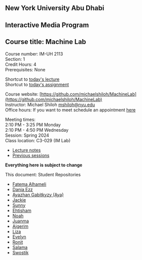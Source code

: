 ## New York University Abu Dhabi    
## Interactive Media Program    
## Course title: Machine Lab  
Course number: IM-UH 2113  
Section: 1    
Credit Hours: 4         
Prerequisites: None       

Shortcut to [today's lecture](lectureNotes.md/#todays-lecture)  
Shortcut to [today's assignment](homework.md#todays-assignment)  

Course website: [https://github.com/michaelshiloh/MachineLab](https://github.com/michaelshiloh/MachineLab)      
Instructor: Michael Shiloh mshiloh@nyu.edu    
Office hours: If you want to meet schedule an appointment [here](https://calendly.com/michaelshiloh/office_hours)

Meeting times:    
	2:10 PM - 3:25 PM Monday  
	2:10 PM - 4:50 PM Wednesday  
Session: Spring 2024  
Class location: C3-029 (IM Lab)  
- [Lecture notes](lectureNotes.md)
- [Previous sessions](previousSessions/previousSessions.md)

**Everything here is subject to change**


This document: Student Repositories

- [Fatema Alhameli](https://github.com/FatemaAlhameli/MachineLab)
- [Dania Ezz](https://github.com/daniaezz/machineLab)
- [Ayazhan Gabitkyzy (Aya)](https://github.com/ayag03/MachineLab)
- [Jackie](https://github.com/jackie-hen/machine-labs)
- [Sunny](https://github.com/ss14740/MachineLab)
- [Ehtisham](https://github.com/ehtishamoas/MachineLab)
- [Noah](https://github.com/npietrafesa/MachineLab)
- [Juanma](https://github.com/juanrozu23/MachineLab)
- [Aigerim](https://github.com/aigerimZhusubalieva/MachineLab)
- [Liza](https://github.com/lizadat/MachineLab)
- [Evelyn](https://github.com/eve1yniq/MachineLab)
- [Ronit](https://github.com/rs7358/MachineLab)
- [Salama](https://github.com/salamaAlmheiri/MachineLab)
- [Swostik](https://github.com/swostikpati/Machine-Lab)
